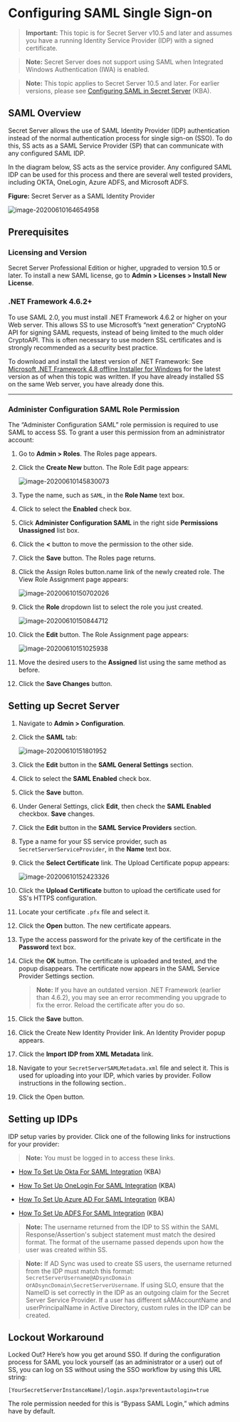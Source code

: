 [title]: # (Configuring SAML Single Sign-on)
[tags]: # (authentication,SAML,SSO)
[priority]: # (1000)

# Configuring SAML Single Sign-on

> **Important:** This topic is for Secret Server v10.5 and later and assumes you have a running Identity Service Provider (IDP) with a signed certificate.

> **Note:** Secret Server does not support using SAML when Integrated Windows Authentication (IWA) is enabled.

> **Note:** This topic applies to Secret Server 10.5 and later. For earlier versions, please see [Configuring SAML in Secret Server](https://docs.thycotic.com/ss/10.8.0/authentication/configuring-saml-sso/index.md) (KBA).

## SAML Overview

Secret Server allows the use of SAML Identity Provider (IDP) authentication instead of the normal authentication process for single sign-on (SSO). To do this, SS acts as a SAML Service Provider (SP) that can communicate with any configured SAML IDP.

In the diagram below, SS acts as the service provider. Any configured SAML IDP can be used for this process and there are several well tested providers, including OKTA, OneLogin, Azure ADFS, and Microsoft ADFS.

**Figure:** Secret Server as a SAML Identity Provider

![image-20200610164654958](images/image-20200610164654958.png)

##  Prerequisites

### Licensing and Version

Secret Server Professional Edition or higher, upgraded to version 10.5 or later. To install a new SAML license, go to **Admin \> Licenses \> Install New License**.

### .NET Framework 4.6.2+

To use SAML 2.0, you must install .NET Framework 4.6.2 or higher on your Web server. This allows SS to use Microsoft’s “next generation” CryptoNG API for signing SAML requests, instead of being limited to the much older CryptoAPI. This is often necessary to use modern SSL certificates and is strongly recommended as a security best practice.

To download and install the latest version of .NET Framework: See [Microsoft .NET Framework 4.8 offline Installer for Windows](https://support.microsoft.com/en-us/help/4503548/microsoft-net-framework-4-8-offline-installer-for-windows) for the latest version as of when this topic was written. If you have already installed SS on the same Web server, you have already done this.

****

### Administer Configuration SAML Role Permission

The “Administer Configuration SAML” role permission is required to use SAML to access SS. To grant a user this permission from an administrator account:

1. Go to **Admin > Roles**. The Roles page appears.

1. Click the **Create New** button. The Role Edit page appears:

   ![image-20200610145830073](images/image-20200610145830073.png)

1. Type the name, such as `SAML`, in the **Role Name** text box.

1. Click to select the **Enabled** check box.

1. Click **Administer Configuration SAML** in the right side **Permissions Unassigned** list box.

1. Click the **\<** button to move the permission to the other side.

1. Click the **Save** button. The Roles page returns.

1. Click the Assign Roles button.name link of the newly created role. The View Role Assignment page appears:

   ![image-20200610150702026](images/image-20200610150702026.png)

1. Click the **Role** dropdown list to select the role you just created.

   ![image-20200610150844712](images/image-20200610150844712.png)

1. Click the **Edit** button. The Role Assignment page appears:

   ![image-20200610151025938](images/image-20200610151025938.png)

1. Move the desired users to the **Assigned** list using the same method as before.

1. Click the **Save Changes** button.

## Setting up Secret Server

1. Navigate to **Admin \> Configuration**.

1. Click the **SAML** tab:

   ![image-20200610151801952](images/image-20200610151801952.png)

1. Click the **Edit** button in the **SAML General Settings** section.

1. Click to select the **SAML Enabled** check box.

1. Click the **Save** button.

1. Under General Settings, click **Edit**, then check the **SAML Enabled** checkbox. **Save** changes.

1. Click the **Edit** button in the **SAML Service Providers** section.

1. Type a name for your SS service provider, such as `SecretServerServiceProvider`, in the **Name** text box.

1. Click the **Select Certificate** link. The Upload Certificate popup appears:

   ![image-20200610152423326](images/image-20200610152423326.png)

1. Click the **Upload Certificate** button to upload the certificate used for SS's HTTPS configuration.

1. Locate your certificate `.pfx` file and select it.

1. Click the **Open** button. The new certificate appears.

1. Type the access password for the private key of the certificate in the **Password** text box.

1. Click the **OK** button. The certificate is uploaded and tested, and the popup disappears. The certificate now appears in the SAML Service Provider Settings section.

   > **Note:** If you have an outdated version .NET Framework (earlier than 4.6.2), you may see an error recommending you upgrade to fix the error. Reload the certificate after you do so.

1. Click the **Save** button.

1. Click the Create New Identity Provider link. An Identity Provider popup appears.

1. Click the **Import IDP from XML Metadata** link.

1. Navigate to your `SecretServerSAMLMetadata.xml` file and select it. This is used for uploading into your IDP, which varies by provider. Follow instructions in the following section..

1. Click the Open button.

## Setting up IDPs

IDP setup varies by provider. Click one of the following links for instructions for your provider:

> **Note:** You must be logged in to access these links.

- [How To Set Up Okta For SAML Integration](https://thycotic.force.com/support/s/article/SS-Setting-up-OKTA-for-SAML) (KBA)

- [How To Set Up OneLogin For SAML Integration](https://thycotic.force.com/support/s/article/SS-Setting-up-OneLogin-for-SAML) (KBA)

- [How To Set Up Azure AD For SAML Integration](https://thycotic.force.com/support/s/article/SS-Setting-up-Azure-AD-for-SAML) (KBA)

- [How To Set Up ADFS For SAML Integration](https://thycotic.force.com/support/s/article/SS-Setting-up-ADFS-for-SAML) (KBA)

> **Note:** The username returned from the IDP to SS within the SAML Response/Assertion's subject statement must match the desired format. The format of the username passed depends upon how the user was created within SS.

> **Note:** If AD Sync was used to create SS users, the username returned from the IDP must match this format: `SecretServerUsername@ADsyncDomain` or`ADsyncDomain\SecretServerUsername`. If using SLO, ensure that the NameID is set correctly in the IDP as an outgoing claim for the Secret Server Service Provider. If a user has different sAMAccountName and userPrincipalName in Active Directory, custom rules in the IDP can be created.

## Lockout Workaround

Locked Out? Here’s how you get around SSO. If during the configuration process for SAML you lock yourself (as an administrator or a user) out of SS, you can log on SS without using the SSO workflow by using this URL string:

`[YourSecretServerInstanceName]/login.aspx?preventautologin=true`

The role permission needed for this is “Bypass SAML Login,” which admins have by default.

